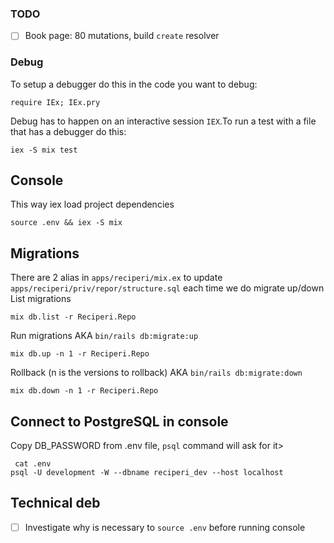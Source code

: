 ### TODO
- [ ] Book page: 80 mutations, build `create` resolver

### Debug
To setup a debugger do this in the code you want to debug:
```
require IEx; IEx.pry
```

Debug has to happen on an interactive session `IEX`.To run
a test with a file that has a debugger do this:
```
iex -S mix test
```

## Console
This way iex load project dependencies
```
source .env && iex -S mix
```

## Migrations
There are 2 alias in `apps/reciperi/mix.ex` to update `apps/reciperi/priv/repor/structure.sql` each time we do migrate up/down
List migrations
```
mix db.list -r Reciperi.Repo
```

Run migrations AKA `bin/rails db:migrate:up`
```
mix db.up -n 1 -r Reciperi.Repo
```

Rollback (n is the versions to rollback) AKA `bin/rails db:migrate:down`
```
mix db.down -n 1 -r Reciperi.Repo
```

## Connect to PostgreSQL in console
Copy DB_PASSWORD from .env file, `psql` command will ask for it>
```
 cat .env
psql -U development -W --dbname reciperi_dev --host localhost
```

## Technical deb
- [ ] Investigate why is necessary to `source .env` before running console
